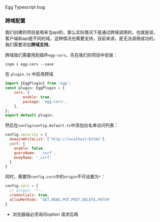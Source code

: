 Egg Typescript bug

### 跨域配置

我们创建的项目是用来当api的，那么实际情况下是通过跨域调用的，也就是说，客户端和api是不同的域，这种情况也需要支持，目前来讲，是无法调用成功的，我们需要添加**跨域支持**。

跨域我们需要用到插件`egg-cors`，先在我们的项目中安装：

```
cnpm i egg-cors --save
```

在 `plugin.ts` 中启用跨域

```javascript
import {EggPlugin} from 'egg';
const plugin: EggPlugin = {
    cors: {
        enable: true,
        package: 'egg-cors',
    },
};
export default plugin;
```

然后在`config/config.default.ts`中添加白名单访问列表：

```javascript
config.security = {
  domainWhiteList: ['http://localhost:63342'],
  csrf: {
    enable: false,
    queryName: '_csrf',
    bodyName: '_csrf'
  }
}
```

同时，需要将`config.cors`中的`origin`不可设置为`*`：

```javascript
config.cors = {
  // origin: '*',
  credentials: true,
  allowMethods: 'GET,HEAD,PUT,POST,DELETE,PATCH'
}
```

- 浏览器端必须询问option 请求后再

